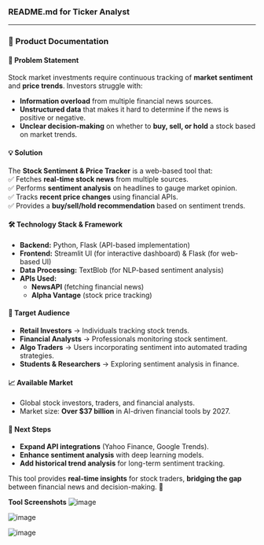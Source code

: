 ### README.md for Ticker Analyst

---

### **📌 Product Documentation**  

#### **📍 Problem Statement**  
Stock market investments require continuous tracking of **market sentiment** and **price trends**. Investors struggle with:  
- **Information overload** from multiple financial news sources.  
- **Unstructured data** that makes it hard to determine if the news is positive or negative.  
- **Unclear decision-making** on whether to **buy, sell, or hold** a stock based on market trends.  

#### **💡 Solution**  
The **Stock Sentiment & Price Tracker** is a web-based tool that:  
✅ Fetches **real-time stock news** from multiple sources.  
✅ Performs **sentiment analysis** on headlines to gauge market opinion.  
✅ Tracks **recent price changes** using financial APIs.  
✅ Provides a **buy/sell/hold recommendation** based on sentiment trends.  

#### **🛠️ Technology Stack & Framework**  
- **Backend:** Python, Flask (API-based implementation)  
- **Frontend:** Streamlit UI (for interactive dashboard) & Flask (for web-based UI)  
- **Data Processing:** TextBlob (for NLP-based sentiment analysis)  
- **APIs Used:**  
  - **NewsAPI** (fetching financial news)  
  - **Alpha Vantage** (stock price tracking)  

#### **🎯 Target Audience**  
- **Retail Investors** → Individuals tracking stock trends.  
- **Financial Analysts** → Professionals monitoring stock sentiment.  
- **Algo Traders** → Users incorporating sentiment into automated trading strategies.  
- **Students & Researchers** → Exploring sentiment analysis in finance.  

#### **📈 Available Market**  
- Global stock investors, traders, and financial analysts.  
- Market size: **Over $37 billion** in AI-driven financial tools by 2027.  

#### **🚀 Next Steps**  
- **Expand API integrations** (Yahoo Finance, Google Trends).  
- **Enhance sentiment analysis** with deep learning models.  
- **Add historical trend analysis** for long-term sentiment tracking.  

This tool provides **real-time insights** for stock traders, **bridging the gap** between financial news and decision-making. 🚀

**Tool Screenshots**
![image](https://github.com/user-attachments/assets/0dcd4f5a-fb3e-40da-b8a6-be01180d23bc)

![image](https://github.com/user-attachments/assets/ba450cfe-2bb3-480b-8446-58f91278c379)

![image](https://github.com/user-attachments/assets/63b6ffbf-b7f1-4814-8241-0fe4696b8c07)




